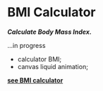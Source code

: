 # BMI Calculator 
***Calculate Body Mass Index.***

...in progress

- calculator BMI; 
- canvas liquid animation;


**[see BMI calculator](https://oljs.github.io/bmi-calculator/)**